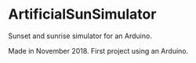 # ArtificialSunSimulator
Sunset and sunrise simulator for an Arduino.

Made in November 2018. First project using an Arduino. 

